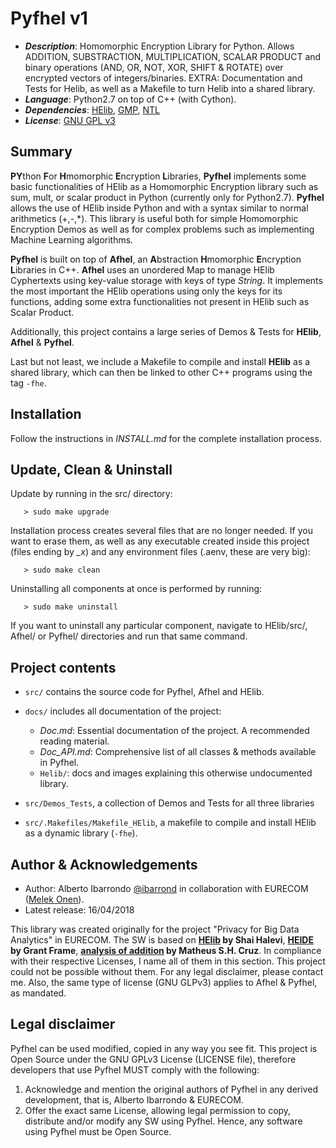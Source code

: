 # Pyfhel v1

* **_Description_**: Homomorphic Encryption Library for Python. Allows ADDITION, SUBSTRACTION, MULTIPLICATION, SCALAR PRODUCT and binary operations (AND, OR, NOT, XOR, SHIFT & ROTATE) over encrypted vectors of integers/binaries. EXTRA: Documentation and Tests for Helib, as well as a Makefile to turn Helib into a shared library.
* **_Language_**: Python2.7 on top of C++ (with Cython).
* **_Dependencies_**: [HElib](https://github.com/shaih/HElib), [GMP](http://www.gmplib.org), [NTL](http://www.shoup.net/ntl/download.html)
* **_License_**: [GNU GPL v3](https://www.gnu.org/licenses/gpl-3.0.en.html)

## Summary
**PY**thon **F**or **H**momorphic **E**ncryption **L**ibraries, **Pyfhel** implements some basic functionalities of HElib as a Homomorphic Encryption library such as sum, mult, or scalar product in Python (currently only for Python2.7). **Pyfhel** allows the use of HElib inside Python and with a syntax similar to normal arithmetics (+,-,\*). This library is useful both for simple Homomorphic Encryption Demos as well as for complex problems such as implementing Machine Learning algorithms.

**Pyfhel** is built on top of **Afhel**, an **A**bstraction **H**momorphic **E**ncryption **L**ibraries in C++. **Afhel** uses an unordered Map to manage HElib Cyphertexts using key-value storage with keys of type _String_. It implements the most important the HElib operations using only the keys for its functions, adding some extra functionalities not present in HElib such as Scalar Product.

Additionally, this project contains a large series of Demos & Tests for **HElib**, **Afhel** & **Pyfhel**.

Last but not least, we include a Makefile to compile and install **HElib** as a shared library, which can then be linked to other C++ programs using the tag `-fhe`.

## Installation
Follow the instructions in *INSTALL.md* for the complete installation process. 

## Update, Clean & Uninstall
   Update by running in the src/ directory:
       
       > sudo make upgrade

   Installation process creates several files that are no longer needed. If you want to erase them, as well as any executable created inside this project (files ending by _\_x_) and any environment files (.aenv, these are very big):
       
       > sudo make clean

   Uninstalling all components at once is performed by running:
       
       > sudo make uninstall
       
If you want to uninstall any particular component, navigate to HElib/src/, Afhel/ or Pyfhel/ directories and run that same command.
   
## Project contents
- `src/` contains the source code for Pyfhel, Afhel and HElib.

- `docs/` includes all documentation of the project:

     - *Doc.md*: Essential documentation of the project. A recommended reading material.
     - *Doc_API.md*: Comprehensive list of all classes & methods available in Pyfhel.
     - `Helib/`: docs and images explaining this otherwise undocumented library.

- `src/Demos_Tests`, a collection of Demos and Tests for all three libraries
- `src/.Makefiles/Makefile_HElib`, a makefile to compile and install HElib as a dynamic library (`-fhe`).

## Author & Acknowledgements

- Author: Alberto Ibarrondo [@ibarrond](https://github.com/ibarrond) in collaboration with EURECOM ([Melek Onen](http://www.eurecom.fr/~onen/)).
- Latest release: 16/04/2018

This library was created originally for the project "Privacy for Big Data Analytics" in EURECOM. The SW is based on **[HElib](https://github.com/shaih/HElib) by Shai Halevi**, **[HEIDE](https://github.com/heide-support/HEIDE) by Grant Frame**, **[analysis of addition](https://mshcruz.wordpress.com/2017/05/13/sum-of-encrypted-vectors/) by Matheus S.H. Cruz**. In compliance with their respective Licenses, I name all of them in this section. This project could not be possible without them. For any legal disclaimer, please contact me. Also, the same type of license (GNU GLPv3) applies to Afhel & Pyfhel, as mandated.

## Legal disclaimer

Pyfhel can be used modified, copied in any way you see fit. This project is Open Source under the GNU GPLv3 License (LICENSE file), therefore developers that use Pyfhel MUST comply with the following:

   1. Acknowledge and mention the original authors of Pyfhel in any derived development, that is, Alberto Ibarrondo & EURECOM.
   2. Offer the exact same License, allowing legal permission to copy, distribute and/or modify any SW using Pyfhel. Hence, any software using Pyfhel must be Open Source.
